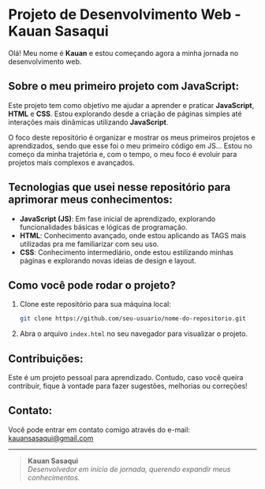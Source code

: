 # Projeto de Desenvolvimento Web - Kauan Sasaqui

Olá! Meu nome é **Kauan** e estou começando agora a minha jornada no desenvolvimento web.

## Sobre o meu primeiro projeto com JavaScript:

Este projeto tem como objetivo me ajudar a aprender e praticar **JavaScript**, **HTML** e **CSS**. Estou explorando desde a criação de páginas simples até interações mais dinâmicas utilizando **JavaScript**.

O foco deste repositório é organizar e mostrar os meus primeiros projetos e aprendizados, sendo que esse foi o meu primeiro código em JS... Estou no começo da minha trajetória e, com o tempo, o meu foco é evoluir para projetos mais complexos e avançados.

## Tecnologias que usei nesse repositório para aprimorar meus conhecimentos:

- **JavaScript (JS)**: Em fase inicial de aprendizado, explorando funcionalidades básicas e lógicas de programação.
- **HTML**: Conhecimento avançado, onde estou aplicando as TAGS mais utilizadas pra me familiarizar com seu uso.
- **CSS**: Conhecimento intermediário, onde estou estilizando minhas páginas e explorando novas ideias de design e layout.

## Como você pode rodar o projeto?

1. Clone este repositório para sua máquina local:
    ```bash
    git clone https://github.com/seu-usuario/nome-do-repositorio.git
    ```

2. Abra o arquivo `index.html` no seu navegador para visualizar o projeto.

## Contribuições:

Este é um projeto pessoal para aprendizado. Contudo, caso você queira contribuir, fique à vontade para fazer sugestões, melhorias ou correções!

## Contato:

Você pode entrar em contato comigo através do e-mail: [kauansasaqui@gmail.com](mailto:kauansasaqui@gmail.com)

---

> **Kauan Sasaqui**  
> *Desenvolvedor em início de jornada, querendo expandir meus conhecimentos.*
